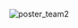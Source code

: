 ![poster_team2](https://user-images.githubusercontent.com/45051986/102549561-f8fc8b00-40c4-11eb-8440-d910db48eb63.jpg)


